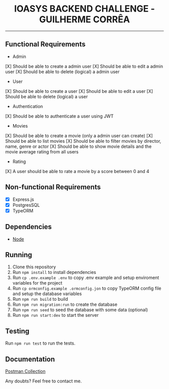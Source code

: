 <h1 align="center">
IOASYS BACKEND CHALLENGE - GUILHERME CORRÊA
</h1>

<hr>

## Functional Requirements

- Admin

[X] Should be able to create a admin user
[X] Should be able to edit a admin user
[X] Should be able to delete (logical) a admin user

- User

[X] Should be able to create a user
[X] Should be able to edit a user
[X] Should be able to delete (logical) a user

- Authentication

[X] Should be able to authenticate a user using JWT

- Movies

[X] Should be able to create a movie (only a admin user can create)
[X] Should be able to list movies
[X] Should be able to filter movies by director, name, genre or actor
[X] Should be able to show movie details and the movie average rating from all users

- Rating

[X] A user should be able to rate a movie by a score between 0 and 4

## Non-functional Requirements

- [x] Express.js
- [x] PostgresSQL
- [x] TypeORM

## Dependencies

- [Node](https://nodejs.org/en/)

## Running

1. Clone this repository<br />
2. Run `npm install` to install dependencies<br />
3. Run `cp .env.example .env` to copy .env example and setup enviroment variables for the project<br />
4. Run `cp ormconfig.example .ormconfig.jon` to copy TypeORM config file and setup the database variables<br />
5. Run `npm run build` to build<br />
6. Run `npm run migration:run` to create the database<br />
7. Run `npm run seed` to seed the database with some data (optional)<br />
8. Run `npm run start:dev` to start the server<br />

## Testing

Run `npm run test` to run the tests.

## Documentation

[Postman Collection](https://web.postman.co/workspace/IOASYS-BACKEND-TEST~96b36704-ccc4-40ec-8d7c-1afd0442f43a/collection/10405579-67c8d6e5-a214-4882-9c1d-d4ea55f22412)

Any doubts? Feel free to contact me.
